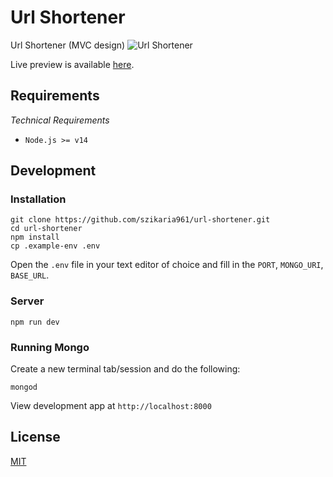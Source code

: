 # Url Shortener

Url Shortener (MVC design)
![Url Shortener](https://res.cloudinary.com/sabazikaria/image/upload/v1612903252/Screen_Shot_2021-02-09_at_2.39.48_PM_qtqw0u.png)

Live preview is available [here](https://provide-url-shortener.herokuapp.com/).

## Requirements

_Technical Requirements_

- `Node.js >= v14`

## Development

### Installation

```
git clone https://github.com/szikaria961/url-shortener.git
cd url-shortener
npm install
cp .example-env .env
```

Open the `.env` file in your text editor of choice and fill in the `PORT`,
`MONGO_URI`, `BASE_URL`.

### Server

```
npm run dev
```

### Running Mongo

Create a new terminal tab/session and do the following:

```
mongod
```

View development app at `http://localhost:8000`

## License

[MIT](https://choosealicense.com/licenses/mit/)
